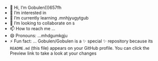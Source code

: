 - 👋 Hi, I’m Gobulen)))657fh
- 👀 I’m interested in 
- 🌱 I’m currently learning .mnhjyugytgub
- 💞️ I’m looking to collaborate on s
- 📫 How to reach me ...
- 😄 Pronouns: ...mhdgumkgju
- ⚡ Fun fact: ...
Gobulen/Gobulen is a ✨ special ✨ repository because its `README.md` (this file) appears on your GitHub profile.
You can click the Preview link to take a look at your changes
